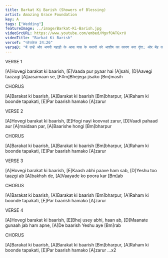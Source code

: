 ```yaml
---
title: Barkat Ki Barish (Showers of Blessing)
artist: Amazing Grace Foundation
key: A
tags: ["Wedding"]
featureImage: ../image/Barkat-Ki-Barish.jpg
videoSrcURL: https://www.youtube.com/embed/MgxfOATGxrU
videoTitle: "Barkat Ki Barish"
verseT: "यहेजकेल 34:26"
verseD: "मैं उन्हें और अपनी पहाड़ी के आस पास के स्थानों को आशीष का कारण बना दूँगा; और मेंह को मैं ठीक समय में बरसाया करूँगा; और वे आशीषों की वर्षा होंगी।"
---
```


VERSE 1 

[A]Hovegi barakat ki baarish, 
[E]Vaada pur pyaar hai [A]sahi,
[D]Aavegi taazagi [A]aasamaan se, 
[F#m]Bhejega jisako [Bm]masih


CHORUS

[A]Barakat ki baarish, 
[A]Barakat ki baarish [Bm]bharpur,
[A]Raham ki boonde tapakati, 
[E]Par baarish hamako [A]zarur


VERSE 2

[A]Hovegi barakat ki baarish, 
[E]Hogi nayi koovvat zarur,
[D]Vaadi pahaad aur [A]maidaan par, 
[A]Baarishe hongi [Bm]bharpur


CHORUS

[A]Barakat ki baarish, 
[A]Barakat ki baarish [Bm]bharpur,
[A]Raham ki boonde tapakati, 
[E]Par baarish hamako [A]zarur


VERSE 3

[A]Hovegi barakat ki baarish, 
[E]Kaash abhi paave ham sab,
[D]Yeshu too taazgi ab [A]bakhsh de, 
[A]Vaayade ko poora kar [Bm]ab


CHORUS

[A]Barakat ki baarish, 
[A]Barakat ki baarish [Bm]bharpur,
[A]Raham ki boonde tapakati, 
[E]Par baarish hamako [A]zarur


VERSE 4

[A]Hovegi barakat ki baarish, 
[E]Bhej usey abhi, haan ab,
[D]Maanate gunaah jab ham apne, 
[A]De baarish Yeshu aye [Bm]rab


CHORUS

[A]Barakat ki baarish, 
[A]Barakat ki baarish [Bm]bharpur,
[A]Raham ki boonde tapakati, 
[E]Par baarish hamako [A]zarur ...x2